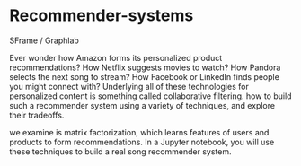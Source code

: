 # Recommender-systems

SFrame / Graphlab

Ever wonder how Amazon forms its personalized product recommendations? 
How Netflix suggests movies to watch? 
How Pandora selects the next song to stream? 
How Facebook or LinkedIn finds people you might connect with? 
Underlying all of these technologies for personalized content is something called collaborative filtering.
how to build such a recommender system using a variety of techniques, and explore their tradeoffs.


we examine is matrix factorization, which learns features of users and products to form recommendations. 
In a Jupyter notebook, you will use these techniques to build a real song recommender system.
